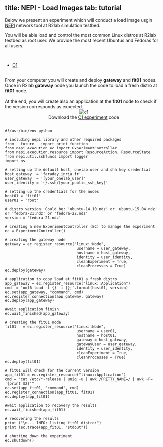 title: NEPI - Load Images
tab: tutorial
---
<script type="text/javascript">loadMenu();</script>

Below we present an experiment which will conduct a load image usgin [NEPI](http://nepi.inria.fr/Install/WebHome) network tool at R2lab simulation testbed. 

You will be able load and control the most common Linux distros at R2lab testbed as root user. We provide the most recent Ubuntus and Fedoras for all users.

<br>

<ul id="myTabs" class="nav nav-tabs" role="tablist">
  <li role="presentation" class="active">
    <a href="#C1" id="C1-tab" role="tab" data-toggle="tab" aria-controls="C1" aria-expanded="true">C1</a>
  </li>
</ul>

<div id="contents" class="tab-content">

<div role="tabpanel" class="tab-pane fade active in" id="C1" aria-labelledby="home-tab">
  <br/>
  From your computer you will create and deploy <strong>gateway</strong> and <strong>fit01</strong> nodes. Once in R2lab <strong>gateway</strong> node you launch the code to load a fresh distro at <strong>fit01</strong> node. 
  <br><br>
  At the end, you will create also an application at the <strong>fit01</strong> node to check if the version corresponds as expected.

  <center>
    <img src="/assets/img/C1.png" alt="c1"><br>
    Download the <a href="codes_examples/C1-load.py" download target="_blank">C1 experiment</a> code
  </center>
  

  <pre data-src="prism.js"  data-line="" class="line-numbers"><code class="language-python">
#!/usr/bin/env python

# including nepi library and other required packages
from &#95;&#95;future&#95;&#95; import print_function
from nepi.execution.ec import ExperimentController
from nepi.execution.resource import ResourceAction, ResourceState
from nepi.util.sshfuncs import logger
import os

# setting up the default host, onelab user and shh key credential
host_gateway  = 'faraday.inria.fr'
user_gateway  = '[your_onelab_user]'
user_identity = '~/.ssh/[your_public_ssh_key]'

# setting up the credentials for the nodes 
host01 = 'fit01'
user01 = 'root'

# distro version. Could be: 'ubuntu-14.10.ndz' or 'ubuntu-15.04.ndz' or 'fedora-21.ndz' or 'fedora-22.ndz'
version = 'fedora-21.ndz'

# creating a new ExperimentController (EC) to manage the experiment
ec = ExperimentController()

# creating the gateway node
gateway = ec.register_resource("linux::Node",
                                username = user_gateway,
                                hostname = host_gateway,
                                identity = user_identity,
                                cleanExperiment = True,
                                cleanProcesses = True)
ec.deploy(gateway)

# application to copy load at fit01 a fresh distro
app_gateway = ec.register_resource("linux::Application")
cmd  = 'omf6 load -t {} -i {};'.format(host01, version)
ec.set(app_gateway, "command", cmd)
ec.register_connection(app_gateway, gateway)
ec.deploy(app_gateway)

#wait application finish
ec.wait_finished(app_gateway)

# creating the fit01 node
fit01   = ec.register_resource("linux::Node",
                                username = user01,
                                hostname = host01,
                                gateway = host_gateway,
                                gatewayUser = user_gateway,
                                identity = user_identity,
                                cleanExperiment = True,
                                cleanProcesses = True)
ec.deploy(fit01)

# fit01 will check for the current version
app_fit01 = ec.register_resource("linux::Application")
cmd = "cat /etc/*-release | uniq -u | awk /PRETTY_NAME=/ | awk -F= '{print $2}'"
ec.set(app_fit01, "command", cmd)
ec.register_connection(app_fit01, fit01)
ec.deploy(app_fit01)

#wait application to recovery the results 
ec.wait_finished(app_fit01)

# recovering the results
print ("\n--- INFO: listing fit01 distro:")
print (ec.trace(app_fit01, "stdout"))

# shutting down the experiment
ec.shutdown()
  </code></pre>
  </div>
</div>

